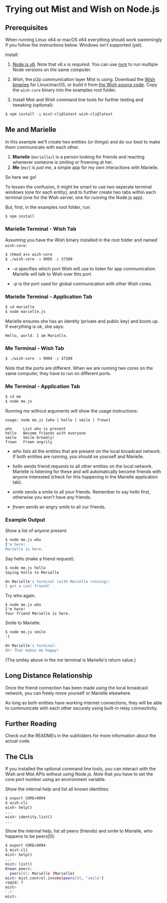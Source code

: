 # Trying out Mist and Wish on Node.js

## Prerequisites

When running Linux x64 or macOS x64 everything should work swimmingly if you follow the instructions below. Windows isn't supported (yet).

Install:

1. [Node.js v6](https://nodejs.org/dist/latest-v6.x/). Note that v6.x is _required_. You can use [nvm](https://github.com/creationix/nvm) to run multiple Node versions on the same computer.  

2. *Wish*, the p2p communication layer Mist is using. Download the [Wish binaries](https://www.controlthings.fi/dev/) for Linux/macOS, or build it from [the Wish source code](https://github.com/ControlThings/wish-c99). Copy the `wish-core` binary into the examples root folder.

3. Install Mist and Wish command line tools for further testing and tweaking (optional):

```sh
$ npm install -g mist-cli@latest wish-cli@latest
```

## Me and Marielle
In this example we'll create two entities (or _things_) and do our best to make them communicate with each other. 

1. **Marielle** (```marielle/```) is a person looking for friends and reacting whenever someone is smiling or frowning at her. 
2. **Me** (```me/```) is _just me_, a simple app for my own interactions with Marielle. 

So here we go! 

To lessen the confusion, it might be smart to use two seperate terminal windows (one for each entity),  and to further create two tabs within each terminal (one for the Wish server, one for running the Node.js app).

But, first, in the examples root folder, run: 

```sh
$ npm install
```


### Marielle Terminal - Wish Tab

Assuming you have the Wish binary installed in the root folder and named ```wish-core```:

```sh
$ chmod a+x wish-core
$ ./wish-core -a 9095 -p 37300
```

- *-a* specifies which port Wish will use to listen for app communication. Marielle will talk to Wish over this port. 

- *-p* is the port used for global communication with other Wish cores.  

### Marielle Terminal - Application Tab

```sh
$ cd marielle
$ node marielle.js
```

Marielle ensures she has an identity (private and public key) and boots up. If everything is ok, she says:

```
Hello, world. I am Marielle.
```

### Me Terminal - Wish Tab

```sh
$ ./wish-core -a 9094 -p 37200
```
_Note_ that the ports are different. When we are running two cores on the same computer, they have to run on different ports.

### Me Terminal - Application Tab

```sh
$ cd me
$ node me.js
```

Running _me_ without arguments will show the usage instructions: 

```
usage: node me.js [who | hello | smile | frown]

who	    List who is present
hello   Become friends with everyone
smile   Smile broadly!
frown   Frown angrily
```

- *who* lists all the entities that are present on the local broadcast network. If both entities are running, you should se yourself and Marielle. 

- *hello* sends friend requests to all other entities on the local network. Marielle is listening for these and will automatically become friends with anyone interested (check for this happening in the Marielle application tab). 

- *smile* sends a smile to all your friends. Remember to say *hello* first, otherwise you won't have any friends.

- *frown* sends an angry smile to all our friends. 

### Example Output

Show a list of anyone present.

```sh
$ node me.js who
I'm here!
Marielle is here.
```

Say hello (make a friend request).

```sh
$ node me.js hello
Saying hello to Marielle

On Marielle's terminal (with Marielle running):
I got a cool friend!
```

Try who again.

```
$ node me.js who
I'm here!
Your friend Marielle is here.
```

Smile to Marielle.

```sh
$ node me.js smile
:)

On Marielle's terminal:
Oh! That makes me happy!
```

(The smiley above in the _me_ terminal is Marielle's return value.)

## Long Distance Relationship

Once the friend connection has been made using the local broadcast network, you can freely move yourself or Marielle elsewhere. 

As long as both entities have working internet connections, they will be able to communicate with each other securely using built-in relay connectivity. 

## Further Reading

Check out the READMEs in the subfolders for more information about the actual code.

## The CLIs

If you installed the optional command line tools, you can interact with the Wish and Mist APIs without using Node.js. *Note* that you have to set the core port number using an environment variable.

Show the internal help and list all known identities:

```sh
$ export CORE=9094
$ wish-cli
wish> help()
...
wish> identity.list()
...
```

Show the internal help, list all peers (friends) and smile to Marielle, who happens to be peers[0]: 

```sh
$ export CORE=9094
$ mist-cli
mist> help()
...
mist> list()
Known peers:
  peers[0]: Marielle (Marielle) 
mist> mist.control.invoke(peers[0], "smile")
reqId: 7
mist> 
':)'
mist> 

```
